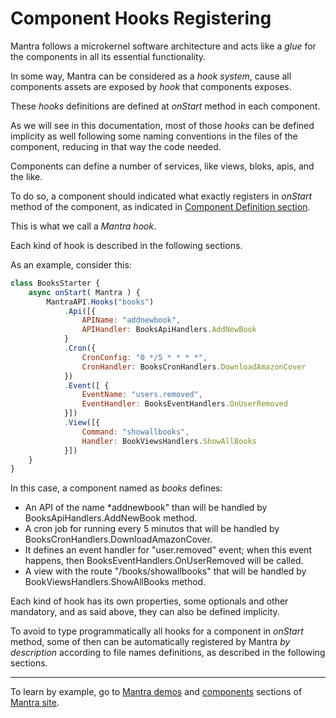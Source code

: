 # Component Hooks Registering

Mantra follows a microkernel software architecture and acts like a *glue* for the components in all its essential functionality.

In some way, Mantra can be considered as a *hook system*, cause all components assets are exposed by *hook* that components exposes.

These *hooks* definitions are defined at *onStart* method in each component. 

As we will see in this documentation, most of those *hooks* can be defined implicity as well following some naming conventions in the files of the component, reducing in that way the code needed.

Components can define a number of services, like views, bloks, apis, and the like.

To do so, a component should indicated what exactly registers in *onStart* method of the component, as indicated in [Component Definition section](/docs/05-mantra-component-definition.md).

This is what we call a *Mantra hook*.

Each kind of hook is described in the following sections.

As an example, consider this:

```js
class BooksStarter {
    async onStart( Mantra ) {
        MantraAPI.Hooks("books")
            .Api([{
                APIName: "addnewbook",
                APIHandler: BooksApiHandlers.AddNewBook
            }
            .Cron({
                CronConfig: "0 */5 * * * *",
                CronHandler: BooksCronHandlers.DownloadAmazonCover
            })
            .Event([ {
                EventName: "users.removed",
                EventHandler: BooksEventHandlers.OnUserRemoved
            }])
            .View([{
                Command: "showallbooks",
                Handler: BookViewsHandlers.ShowAllBooks
            }])
    }
}
```

In this case, a component named as *books* defines:

* An API of the name *addnewbook" than will be handled by BooksApiHandlers.AddNewBook method.
* A cron job for running every 5 minutos that will be handled by BooksCronHandlers.DownloadAmazonCover.
* It defines an event handler for "user.removed" event; when this event happens, then BooksEventHandlers.OnUserRemoved will be called.
* A view with the route "/books/showallbooks" that will be handled by BookViewsHandlers.ShowAllBooks method.

Each kind of hook has its own properties, some optionals and other mandatory, and as said above, they can also be defined implicity.

To avoid to type programmatically all hooks for a component in *onStart* method, some of then can be automatically registered by Mantra *by description* according to file names definitions, as described in the following sections.

***
To learn by example, go to [Mantra demos](https://www.mantrajs.com/mantrademos/showall) and [components](https://www.mantrajs.com/marketplacecomponent/components) sections of [Mantra site](https://www.mantrajs.com).